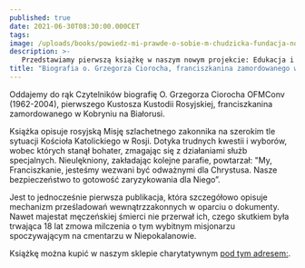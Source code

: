 ```yaml
---
published: true
date: 2021-06-30T08:30:00.000CET
tags:
image: /uploads/books/powiedz-mi-prawde-o-sobie-m-chudzicka-fundacja-nowe-teraz.jpg
description: >-
   Przedstawiamy pierwszą książkę w naszym nowym projekcie: Edukacja i tożsamość. Od dzisiaj, oficjalnie, do kupienia TYLKO w naszym sklepiku charytatywnym, książka Magdaleny Chudzickiej "Powiedz mi prawdę o sobie". Kupując książkę wspieracie naszą misję. 
title: "Biografia o. Grzegorza Ciorocha, franciszkanina zamordowanego w Kobryniu na Białorusi"
---
```


Oddajemy do rąk Czytelników biografię O. Grzegorza Ciorocha OFMConv (1962-2004), pierwszego Kustosza Kustodii Rosyjskiej, franciszkanina zamordowanego w Kobryniu na Białorusi. 

Książka opisuje rosyjską Misję szlachetnego zakonnika na szerokim tle sytuacji Kościoła Katolickiego w Rosji. Dotyka trudnych kwestii i wyborów, wobec których stanął bohater, zmagając się z działaniami służb specjalnych. Nieulękniony, zakładając kolejne parafie, powtarzał: "My, Franciszkanie, jesteśmy wezwani być odważnymi dla Chrystusa.  Nasze bezpieczeństwo to gotowość zaryzykowania dla Niego”. 

Jest to jednocześnie pierwsza publikacja, która szczegółowo opisuje mechanizm prześladowań wewnątrzzakonnych w oparciu o dokumenty. Nawet majestat męczeńskiej śmierci nie przerwał ich, czego skutkiem była trwająca 18 lat zmowa milczenia o tym wybitnym misjonarzu spoczywającym na cmentarzu w Niepokalanowie.

Książkę można kupić w naszym sklepie charytatywnym [pod tym adresem:](/sklep-charytatywny/ksiazki-pozostale/).

